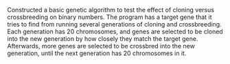 Constructed a basic genetic algorithm to test the effect of cloning versus crossbreeding on binary numbers. The program has a target gene that it tries to find from running several generations of cloning and crossbreeding. Each generation has 20 chromosomes, and genes are selected to be cloned into the new generation by how closely they match the target gene. Afterwards, more genes are selected to be crossbred into the new generation, until the next generation has 20 chromosomes in it. 
